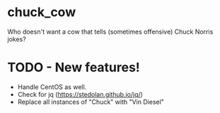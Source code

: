 # chuck_cow
Who doesn't want a cow that tells (sometimes offensive) Chuck Norris jokes?

# TODO - New features!

* Handle CentOS as well.
* Check for jq (https://stedolan.github.io/jq/)
* Replace all instances of "Chuck" with "Vin Diesel"